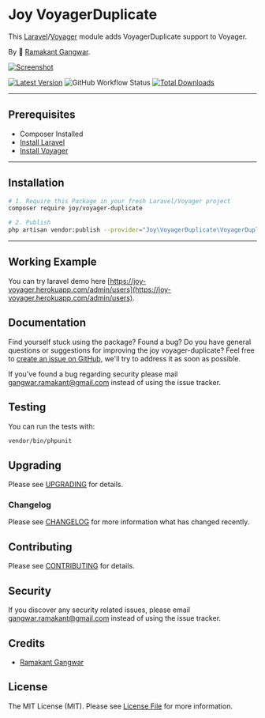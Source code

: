 # Joy VoyagerDuplicate

This [Laravel](https://laravel.com/)/[Voyager](https://voyager.devdojo.com/) module adds VoyagerDuplicate support to Voyager.

By 🐼 [Ramakant Gangwar](https://github.com/rxcod9).

[![Screenshot](https://raw.githubusercontent.com/rxcod9/joy-voyager-duplicate/main/cover.jpg)](https://joy-voyager.herokuapp.com/)

[![Latest Version](https://img.shields.io/github/v/release/rxcod9/joy-voyager-duplicate?style=flat-square)](https://github.com/rxcod9/joy-voyager-duplicate/releases)
![GitHub Workflow Status](https://img.shields.io/github/workflow/status/rxcod9/joy-voyager-duplicate/run-tests?label=tests)
[![Total Downloads](https://img.shields.io/packagist/dt/joy/voyager-duplicate.svg?style=flat-square)](https://packagist.org/packages/joy/voyager-duplicate)

---

## Prerequisites

*   Composer Installed
*   [Install Laravel](https://laravel.com/docs/installation)
*   [Install Voyager](https://github.com/the-control-group/voyager)

---

## Installation

```bash
# 1. Require this Package in your fresh Laravel/Voyager project
composer require joy/voyager-duplicate

# 2. Publish
php artisan vendor:publish --provider="Joy\VoyagerDuplicate\VoyagerDuplicateServiceProvider" --force
```

---


## Working Example

You can try laravel demo here [https://joy-voyager.herokuapp.com/admin/users](https://joy-voyager.herokuapp.com/admin/users).

## Documentation

Find yourself stuck using the package? Found a bug? Do you have general questions or suggestions for improving the joy voyager-duplicate? Feel free to [create an issue on GitHub](https://github.com/rxcod9/joy-voyager-duplicate/issues), we'll try to address it as soon as possible.

If you've found a bug regarding security please mail [gangwar.ramakant@gmail.com](mailto:gangwar.ramakant@gmail.com) instead of using the issue tracker.

## Testing

You can run the tests with:

```bash
vendor/bin/phpunit
```

## Upgrading

Please see [UPGRADING](UPGRADING.md) for details.

### Changelog

Please see [CHANGELOG](CHANGELOG.md) for more information what has changed recently.

## Contributing

Please see [CONTRIBUTING](CONTRIBUTING.md) for details.

## Security

If you discover any security related issues, please email [gangwar.ramakant@gmail.com](mailto:gangwar.ramakant@gmail.com) instead of using the issue tracker.

## Credits

- [Ramakant Gangwar](https://github.com/rxcod9)

## License

The MIT License (MIT). Please see [License File](LICENSE.md) for more information.
